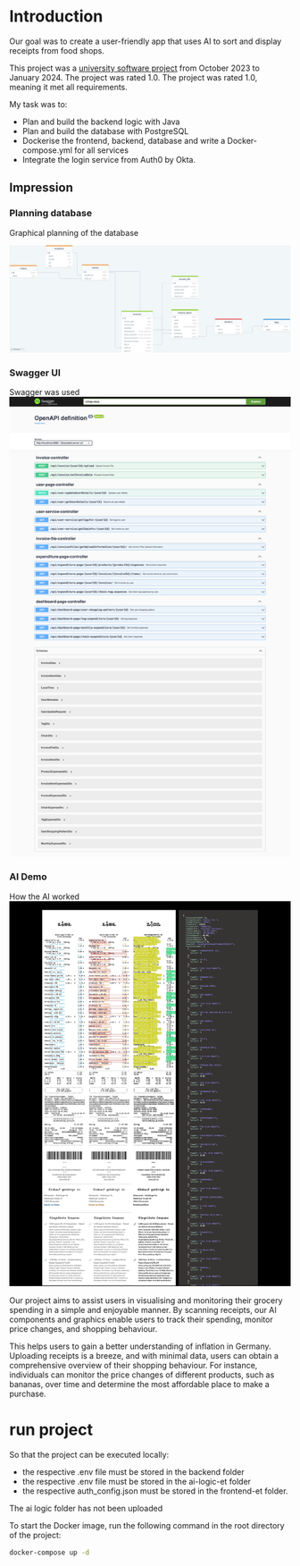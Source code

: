 # Introduction
Our goal was to create a user-friendly app that uses AI to sort and display receipts from food shops.

This project was a [university software project](https://www.hdm-stuttgart.de/medianight/projekte?projekt_ID=4297) from October 2023 to January 2024. The project was rated 1.0. The project was rated 1.0, meaning it met all requirements.

My task was to:

* Plan and build the backend logic with Java
* Plan and build the database with PostgreSQL
* Dockerise the frontend, backend, database and write a Docker-compose.yml for all services
* Integrate the login service from Auth0 by Okta.


## Impression

### Planning database
Graphical planning of the database 

![Database Image](./drawSQL-image.png)
<br>
### Swagger UI
Swagger was used
![Swagger UI](./swagger-ui.png)
<br>
### AI Demo
How the AI worked
![Demo](./demo_picture.png)

Our project aims to assist users in visualising and monitoring their grocery spending in a simple and enjoyable manner. By scanning receipts, our AI components and graphics enable users to track their spending, monitor price changes, and shopping behaviour.

This helps users to gain a better understanding of inflation in Germany. Uploading receipts is a breeze, and with minimal data, users can obtain a comprehensive overview of their shopping behaviour. For instance, individuals can monitor the price changes of different products, such as bananas, over time and determine the most affordable place to make a purchase.

# run project
So that the project can be executed locally:

- the respective .env file must be stored in the backend folder
- the respective .env file must be stored in the ai-logic-et folder
- the respective auth_config.json must be stored in the frontend-et folder.

The ai logic folder has not been uploaded

To start the Docker image, run the following command in the root directory of the project:
```bash
docker-compose up -d
```